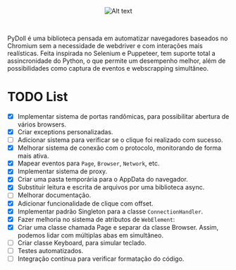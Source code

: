 <p align="center">
    <img src="https://github.com/user-attachments/assets/37b760b2-b13b-4a05-866c-0f8da739cbbd" alt="Alt text" />
</p>
<br>

PyDoll é uma biblioteca pensada em automatizar navegadores baseados no Chromium sem a necessidade de webdriver e com interações mais realísticas. Feita inspirada no Selenium e Puppeteer, tem suporte total a assincronidade do Python, o que permite um desempenho melhor, além de possibilidades como captura de eventos e webscrapping simultâneo.

# TODO List

- [x] Implementar sistema de portas randômicas, para possibilitar
abertura de vários browsers.
- [x] Criar exceptions personalizadas.
- [ ] Adicionar sistema para verificar se o clique foi realizado 
com sucesso.
- [x] Melhorar sistema de conexão com o protocolo, monitorando de forma
mais ativa.
- [x] Mapear eventos para `Page`, `Browser`, `Network`, etc.
- [x] Implementar sistema de proxy.
- [x] Criar uma pasta temporária para o AppData do navegador.
- [x] Substituir leitura e escrita de arquivos por uma biblioteca async.
- [ ] Melhorar documentação.
- [x] Adicionar funcionalidade de clique com offset.
- [x] Implementar padrão Singleton para a classe `ConnectionHandler`.
- [x] Fazer melhoria no sistema de atributos de `WebElement`:
- [x] Criar uma classe chamada Page e separar da classe Browser. Assim, podemos lidar com múltiplas abas em simultâneo.
- [ ] Criar classe Keyboard, para simular teclado.
- [ ] Testes automatizados.
- [ ] Integração contínua para verificar formatação do código.
